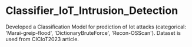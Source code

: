 # Classifier_IoT_Intrusion_Detection
Developed a Classification Model for prediction of Iot attacks (categorical: 'Marai-greip-flood', 'DictionaryBruteForce', 'Recon-OSScan'). Dataset is used from CICIoT2023 article.
